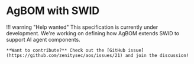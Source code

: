 # AgBOM with SWID

!!! warning "Help wanted"
    This specification is currently under development. We're working on defining how AgBOM extends SWID to support AI agent components.
    
    **Want to contribute?** Check out the [GitHub issue](https://github.com/zenitysec/aos/issues/21) and join the discussion!
